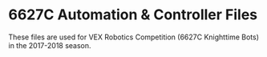 # 6627C Automation & Controller Files
These files are used for VEX Robotics Competition (6627C Knighttime Bots) in the 2017-2018 season. 
